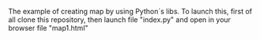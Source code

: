 The example of creating map by using Python`s libs. To launch this, first of all clone this repository, then launch file "index.py" and open in your browser file "map1.html"